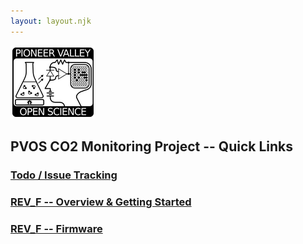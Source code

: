 ```yaml
---
layout: layout.njk
---
```

<div id='pullout'>

<!--<img src="/img/edge_flower_medium.png">-->
<img src="/img/pvos.png">

## PVOS CO2 Monitoring Project -- Quick Links

### [Todo / Issue Tracking](https://gitlab.com/p-v-o-s/co2/co2monitor-project/-/issues)

### [REV_F -- Overview & Getting Started](/co2/f)

### [REV_F -- Firmware](https://gitlab.com/p-v-o-s/co2/co2monitor-firmware)


